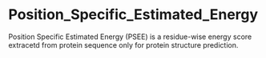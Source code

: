 # Position_Specific_Estimated_Energy
Position Specific Estimated Energy (PSEE) is a residue-wise energy score extracetd from protein sequence only for protein structure prediction. 
